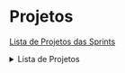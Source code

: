 # Projetos
<a href=Sprints/projetos>Lista de Projetos das Sprints</a>
<details><summary>Lista de Projetos</summary>
<a href=Sprints/projetos/Projeto_Sprint2>Projeto Sprint 2 - Linux Nginx Status Script</a>
</details>

